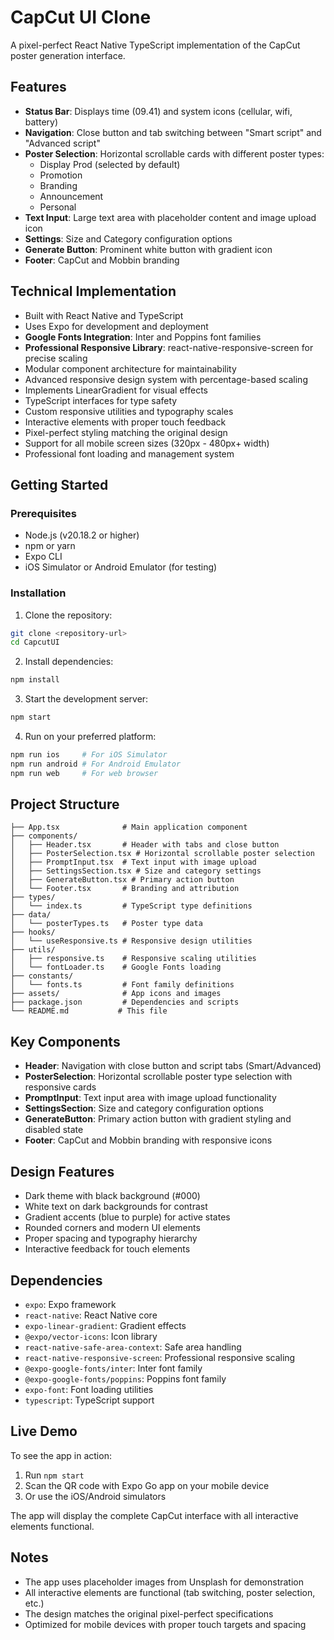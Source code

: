 # CapCut UI Clone

A pixel-perfect React Native TypeScript implementation of the CapCut poster generation interface.

## Features

- **Status Bar**: Displays time (09.41) and system icons (cellular, wifi, battery)
- **Navigation**: Close button and tab switching between "Smart script" and "Advanced script"
- **Poster Selection**: Horizontal scrollable cards with different poster types:
  - Display Prod (selected by default)
  - Promotion
  - Branding
  - Announcement
  - Personal
- **Text Input**: Large text area with placeholder content and image upload icon
- **Settings**: Size and Category configuration options
- **Generate Button**: Prominent white button with gradient icon
- **Footer**: CapCut and Mobbin branding

## Technical Implementation

- Built with React Native and TypeScript
- Uses Expo for development and deployment
- **Google Fonts Integration**: Inter and Poppins font families
- **Professional Responsive Library**: react-native-responsive-screen for precise scaling
- Modular component architecture for maintainability
- Advanced responsive design system with percentage-based scaling
- Implements LinearGradient for visual effects
- TypeScript interfaces for type safety
- Custom responsive utilities and typography scales
- Interactive elements with proper touch feedback
- Pixel-perfect styling matching the original design
- Support for all mobile screen sizes (320px - 480px+ width)
- Professional font loading and management system

## Getting Started

### Prerequisites

- Node.js (v20.18.2 or higher)
- npm or yarn
- Expo CLI
- iOS Simulator or Android Emulator (for testing)

### Installation

1. Clone the repository:
```bash
git clone <repository-url>
cd CapcutUI
```

2. Install dependencies:
```bash
npm install
```

3. Start the development server:
```bash
npm start
```

4. Run on your preferred platform:
```bash
npm run ios     # For iOS Simulator
npm run android # For Android Emulator
npm run web     # For web browser
```

## Project Structure

```
├── App.tsx              # Main application component
├── components/
│   ├── Header.tsx       # Header with tabs and close button
│   ├── PosterSelection.tsx # Horizontal scrollable poster selection
│   ├── PromptInput.tsx  # Text input with image upload
│   ├── SettingsSection.tsx # Size and category settings
│   ├── GenerateButton.tsx # Primary action button
│   └── Footer.tsx       # Branding and attribution
├── types/
│   └── index.ts         # TypeScript type definitions
├── data/
│   └── posterTypes.ts   # Poster type data
├── hooks/
│   └── useResponsive.ts # Responsive design utilities
├── utils/
│   ├── responsive.ts    # Responsive scaling utilities
│   └── fontLoader.ts    # Google Fonts loading
├── constants/
│   └── fonts.ts         # Font family definitions
├── assets/              # App icons and images
├── package.json         # Dependencies and scripts
└── README.md           # This file
```

## Key Components

- **Header**: Navigation with close button and script tabs (Smart/Advanced)
- **PosterSelection**: Horizontal scrollable poster type selection with responsive cards
- **PromptInput**: Text input area with image upload functionality
- **SettingsSection**: Size and category configuration options
- **GenerateButton**: Primary action button with gradient styling and disabled state
- **Footer**: CapCut and Mobbin branding with responsive icons

## Design Features

- Dark theme with black background (#000)
- White text on dark backgrounds for contrast
- Gradient accents (blue to purple) for active states
- Rounded corners and modern UI elements
- Proper spacing and typography hierarchy
- Interactive feedback for touch elements

## Dependencies

- `expo`: Expo framework
- `react-native`: React Native core
- `expo-linear-gradient`: Gradient effects
- `@expo/vector-icons`: Icon library
- `react-native-safe-area-context`: Safe area handling
- `react-native-responsive-screen`: Professional responsive scaling
- `@expo-google-fonts/inter`: Inter font family
- `@expo-google-fonts/poppins`: Poppins font family
- `expo-font`: Font loading utilities
- `typescript`: TypeScript support

## Live Demo

To see the app in action:

1. Run `npm start`
2. Scan the QR code with Expo Go app on your mobile device
3. Or use the iOS/Android simulators

The app will display the complete CapCut interface with all interactive elements functional.

## Notes

- The app uses placeholder images from Unsplash for demonstration
- All interactive elements are functional (tab switching, poster selection, etc.)
- The design matches the original pixel-perfect specifications
- Optimized for mobile devices with proper touch targets and spacing
